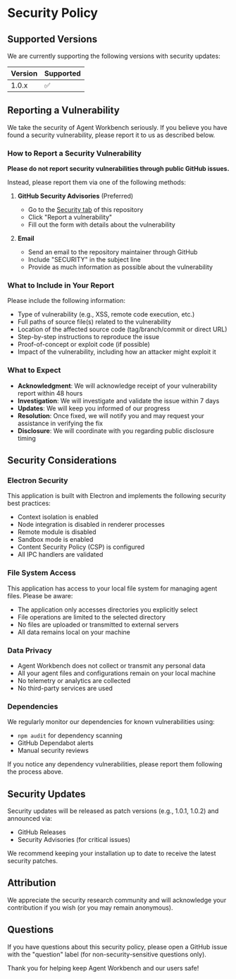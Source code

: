 # Security Policy

## Supported Versions

We are currently supporting the following versions with security updates:

| Version | Supported          |
| ------- | ------------------ |
| 1.0.x   | :white_check_mark: |

## Reporting a Vulnerability

We take the security of Agent Workbench seriously. If you believe you have found a security vulnerability, please report it to us as described below.

### How to Report a Security Vulnerability

**Please do not report security vulnerabilities through public GitHub issues.**

Instead, please report them via one of the following methods:

1. **GitHub Security Advisories** (Preferred)
   - Go to the [Security tab](https://github.com/davidranich/agent-workbench/security) of this repository
   - Click "Report a vulnerability"
   - Fill out the form with details about the vulnerability

2. **Email**
   - Send an email to the repository maintainer through GitHub
   - Include "SECURITY" in the subject line
   - Provide as much information as possible about the vulnerability

### What to Include in Your Report

Please include the following information:

- Type of vulnerability (e.g., XSS, remote code execution, etc.)
- Full paths of source file(s) related to the vulnerability
- Location of the affected source code (tag/branch/commit or direct URL)
- Step-by-step instructions to reproduce the issue
- Proof-of-concept or exploit code (if possible)
- Impact of the vulnerability, including how an attacker might exploit it

### What to Expect

- **Acknowledgment**: We will acknowledge receipt of your vulnerability report within 48 hours
- **Investigation**: We will investigate and validate the issue within 7 days
- **Updates**: We will keep you informed of our progress
- **Resolution**: Once fixed, we will notify you and may request your assistance in verifying the fix
- **Disclosure**: We will coordinate with you regarding public disclosure timing

## Security Considerations

### Electron Security

This application is built with Electron and implements the following security best practices:

- Context isolation is enabled
- Node integration is disabled in renderer processes
- Remote module is disabled
- Sandbox mode is enabled
- Content Security Policy (CSP) is configured
- All IPC handlers are validated

### File System Access

This application has access to your local file system for managing agent files. Please be aware:

- The application only accesses directories you explicitly select
- File operations are limited to the selected directory
- No files are uploaded or transmitted to external servers
- All data remains local on your machine

### Data Privacy

- Agent Workbench does not collect or transmit any personal data
- All your agent files and configurations remain on your local machine
- No telemetry or analytics are collected
- No third-party services are used

### Dependencies

We regularly monitor our dependencies for known vulnerabilities using:

- `npm audit` for dependency scanning
- GitHub Dependabot alerts
- Manual security reviews

If you notice any dependency vulnerabilities, please report them following the process above.

## Security Updates

Security updates will be released as patch versions (e.g., 1.0.1, 1.0.2) and announced via:

- GitHub Releases
- Security Advisories (for critical issues)

We recommend keeping your installation up to date to receive the latest security patches.

## Attribution

We appreciate the security research community and will acknowledge your contribution if you wish (or you may remain anonymous).

## Questions

If you have questions about this security policy, please open a GitHub issue with the "question" label (for non-security-sensitive questions only).

Thank you for helping keep Agent Workbench and our users safe!
